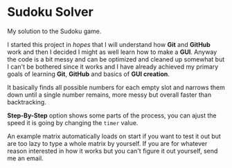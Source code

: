# Sudoku Solver
My solution to the Sudoku game.
 
I started this project in *hopes* that I will understand how **Git** and **GitHub** work and then I decided I might as well learn how to make a **GUI**. Anyway the code is a bit messy and can be optimized and cleaned up somewhat but I can't be bothered since it works and I have already achieved my primary goals of learning **Git**, **GitHub** and basics of **GUI creation**.
 
It basically finds all possible numbers for each empty slot and narrows them down until a single number remains, more messy but overall faster than backtracking.

**Step-By-Step** option shows some parts of the process, you can ajust the speed it is going by changing the `timer` value.

An example matrix automatically loads on start if you want to test it out but are too lazy to type a whole matrix by yourself.
If you are for whatever reason interested in how it works but you can't figure it out yourself, send me an email.
